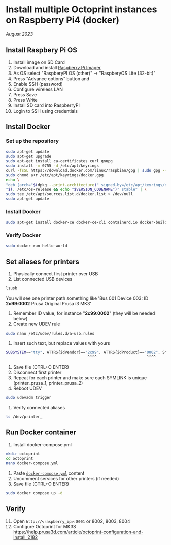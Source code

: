# Install multiple Octoprint instances on Raspberry Pi4 (docker)
*August 2023*

## Install Raspbery Pi OS
1. Install image on SD Card
1. Download and install [Raspberry Pi Imager](https://www.raspberrypi.com/software/)
1. As OS select "RaspberyPI OS (other)" -> "RaspberyOS Lite (32-bit)"
1. Press "Advance options" button and
1. Enable SSH (password)
1. Configure wireless LAN
1. Press Save
1. Press Write
1. Install SD card into RaspberryPI
1. Login to SSH using credentials

## Install Docker
### Set up the repository
```bash
sudo apt-get update
sudo apt-get upgrade
sudo apt-get install ca-certificates curl gnupg
sudo install -m 0755 -d /etc/apt/keyrings
curl -fsSL https://download.docker.com/linux/raspbian/gpg | sudo gpg --dearmor -o /etc/apt/keyrings/docker.gpg
sudo chmod a+r /etc/apt/keyrings/docker.gpg
echo \
"deb [arch="$(dpkg --print-architecture)" signed-by=/etc/apt/keyrings/docker.gpg] https://download.docker.com/linux/raspbian \
"$(. /etc/os-release && echo "$VERSION_CODENAME")" stable" | \
sudo tee /etc/apt/sources.list.d/docker.list > /dev/null
sudo apt-get update
```

### Install Docker
```bash
sudo apt-get install docker-ce docker-ce-cli containerd.io docker-buildx-plugin docker-compose-plugin
```
### Verify Docker
```bash
sudo docker run hello-world
```

## Set aliases for printers
1. Physically connect first printer over USB
1. List connected USB devices
```bash
lsusb
```
You will see one printer path something like 'Bus 001 Device 003: ID **2c99**:**0002** Prusa Original Prusa i3 MK3'
1. Remember ID value, for instance "**2c99**:**0002**" (they will be needed below)
1. Create new UDEV rule
```bash
sudo nano /etc/udev/rules.d/a-usb.rules
```
1. Insert such text, but replace values with yours
```bash
SUBSYSTEM=="tty", ATTRS{idVendor}=="2c99", ATTRS{idProduct}=="0002", SYMLINK+="printer_prusa_1"
                                    ^^^^                      ^^^^                    ^^^^^^^^
```
1. Save file (CTRL+O ENTER)
1. Disconnect first printer
1. Repeat for each printer and make sure each SYMLINK is unique (printer_prusa_1, printer_prusa_2)
1. Reboot UDEV
```bash
sudo udevadm trigger
```
1. Verify connected aliases
```bash
ls /dev/printer_
```

## Run Docker container
1. Install docker-compose.yml
```bash
mkdir octoprint
cd octoprint
nano docker-compose.yml
```
1. Paste [`docker-compose.yml`](docker-compose.yml) content
1. Uncomment services for other printers (if needed)
1. Save file (CTRL+O ENTER)
```bash
sudo docker compose up -d
```

## Verify
11. Open `http://<raspberry_ip>:8001` or 8002, 8003, 8004
12. Configure Octoprint for MK3S https://help.prusa3d.com/article/octoprint-configuration-and-install_2182
